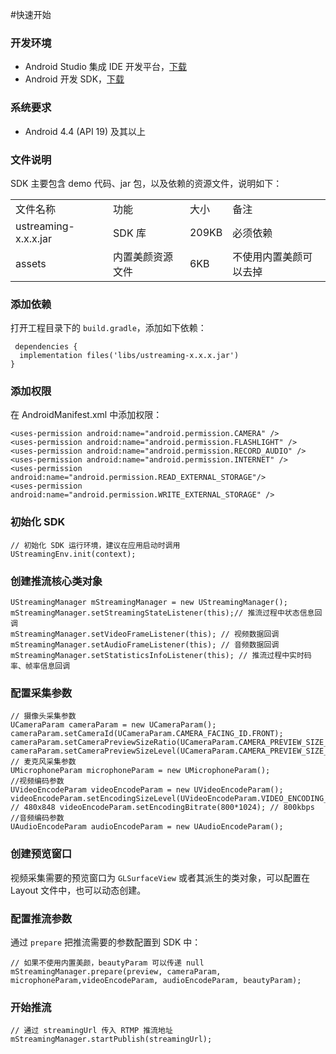 #快速开始


### 开发环境

- Android Studio 集成 IDE
开发平台，[下载](<http://developer.android.com/intl/zh-cn/sdk/index.html>)
- Android 开发
SDK，[下载](<https://developer.android.com/intl/zh-cn/sdk/index.html#Other>)

### 系统要求

- Android 4.4 (API 19) 及其以上

### 文件说明

SDK 主要包含 demo 代码、jar 包，以及依赖的资源文件，说明如下：

|                      |          |       |             |
| -------------------- | -------- | ----- | ----------- |
| 文件名称                 | 功能       | 大小    | 备注          |
| ustreaming-x.x.x.jar | SDK 库    | 209KB | 必须依赖        |
| assets               | 内置美颜资源文件 | 6KB   | 不使用内置美颜可以去掉 |

### 添加依赖

打开工程目录下的 `build.gradle`，添加如下依赖：

```
 dependencies {
  implementation files('libs/ustreaming-x.x.x.jar')
} 
```

### 添加权限

在 AndroidManifest.xml 中添加权限：

```
<uses-permission android:name="android.permission.CAMERA" /> 
<uses-permission android:name="android.permission.FLASHLIGHT" />
<uses-permission android:name="android.permission.RECORD_AUDIO" />
<uses-permission android:name="android.permission.INTERNET" />
<uses-permission android:name="android.permission.READ_EXTERNAL_STORAGE"/>
<uses-permission android:name="android.permission.WRITE_EXTERNAL_STORAGE" /> 
```

### 初始化 SDK

```
// 初始化 SDK 运行环境，建议在应用启动时调用
UStreamingEnv.init(context);
```
### 创建推流核心类对象

```
UStreamingManager mStreamingManager = new UStreamingManager(); mStreamingManager.setStreamingStateListener(this);// 推流过程中状态信息回调
mStreamingManager.setVideoFrameListener(this); // 视频数据回调
mStreamingManager.setAudioFrameListener(this); // 音频数据回调
mStreamingManager.setStatisticsInfoListener(this); // 推流过程中实时码率、帧率信息回调
```

### 配置采集参数

```
// 摄像头采集参数 
UCameraParam cameraParam = new UCameraParam();
cameraParam.setCameraId(UCameraParam.CAMERA_FACING_ID.FRONT);
cameraParam.setCameraPreviewSizeRatio(UCameraParam.CAMERA_PREVIEW_SIZE_RATIO.RATIO_16_9);
cameraParam.setCameraPreviewSizeLevel(UCameraParam.CAMERA_PREVIEW_SIZE_LEVEL.SIZE_480P);
// 麦克风采集参数 
UMicrophoneParam microphoneParam = new UMicrophoneParam();
//视频编码参数 
UVideoEncodeParam videoEncodeParam = new UVideoEncodeParam();
videoEncodeParam.setEncodingSizeLevel(UVideoEncodeParam.VIDEO_ENCODING_SIZE_LEVEL.SIZE_480P_16_9);
// 480x848 videoEncodeParam.setEncodingBitrate(800*1024); // 800kbps 
//音频编码参数 
UAudioEncodeParam audioEncodeParam = new UAudioEncodeParam();
```

### 创建预览窗口

视频采集需要的预览窗口为 `GLSurfaceView` 或者其派生的类对象，可以配置在 Layout 文件中，也可以动态创建。

### 配置推流参数

通过 `prepare` 把推流需要的参数配置到 SDK 中：

```
// 如果不使用内置美颜，beautyParam 可以传递 null
mStreamingManager.prepare(preview, cameraParam, microphoneParam,videoEncodeParam, audioEncodeParam, beautyParam);
```

### 开始推流

```
// 通过 streamingUrl 传入 RTMP 推流地址
mStreamingManager.startPublish(streamingUrl);
```
